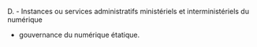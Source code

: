 D. - Instances ou services administratifs ministériels et interministériels du numérique


- gouvernance du numérique étatique.


